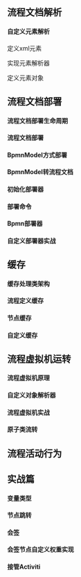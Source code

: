 ## 流程文档解析
 
#### 自定义元素解析

定义xml元素

实现元素解析器

定义元素对象


## 流程文档部署

#### 流程文档部署生命周期

#### 流程文档部署

#### BpmnModel方式部署

#### BpmnModel转流程文档

#### 初始化部署器

#### 部署命令

#### Bpmn部署器

#### 自定义部署器实战

## 缓存

#### 缓存处理类架构

#### 流程定义缓存

#### 节点缓存

#### 自定义缓存


## 流程虚拟机运转

#### 流程虚拟机原理

#### 自定义对象解析器

#### 流程虚拟机实战

#### 原子类流转


## 流程活动行为


## 实战篇

#### 变量类型

#### 节点跳转

#### 会签

#### 会签节点自定义权重实现

#### 接管Activiti


